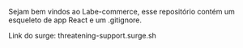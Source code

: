 Sejam bem vindos ao Labe-commerce, esse repositório contém um esqueleto de app React e um .gitignore.

Link do surge: threatening-support.surge.sh
